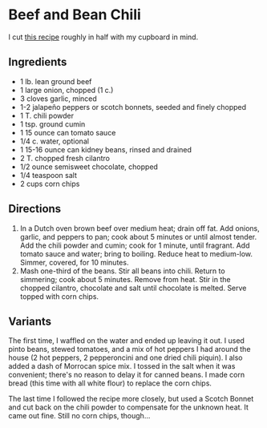 # Beef and Bean Chili

I cut [this recipe](http://www.bhg.com/recipe/beef/beef-and-bean-chili/) roughly in half with my cupboard in mind.

## Ingredients

* 1 lb. lean ground beef
* 1 large onion, chopped (1 c.)
* 3 cloves garlic, minced
* 1-2 jalapeño peppers or scotch bonnets, seeded and finely chopped
* 1 T. chili powder
* 1 tsp. ground cumin
* 1 15 ounce can tomato sauce
* 1/4 c. water, optional
* 1 15-16 ounce can kidney beans, rinsed and drained
* 2 T. chopped fresh cilantro
* 1/2 ounce semisweet chocolate, chopped
* 1/4 teaspoon salt
* 2 cups corn chips

## Directions

1. In a Dutch oven brown beef over medium heat; drain off fat. Add onions, garlic, and peppers to pan; cook about 5 minutes or until almost tender. Add the chili powder and cumin; cook for 1 minute, until fragrant. Add tomato sauce and water; bring to boiling. Reduce heat to medium-low. Simmer, covered, for 10 minutes. 
2. Mash one-third of the beans. Stir all beans into chili. Return to simmering; cook about 5 minutes. Remove from heat. Stir in the chopped cilantro, chocolate and salt until chocolate is melted. Serve topped with corn chips.

## Variants

The first time, I waffled on the water and ended up leaving it out. I used pinto beans, stewed tomatoes, and a mix of hot peppers I had around the house (2 hot peppers, 2 pepperoncini and one dried chili piquin). I also added a dash of Morrocan spice mix. I tossed in the salt when it was convenient; there's no reason to delay it for canned beans. I made corn bread (this time with all white flour) to replace the corn chips.

The last time I followed the recipe more closely, but used a Scotch Bonnet and cut back on the chili powder to compensate for the unknown heat.  It came out fine.  Still no corn chips, though...
